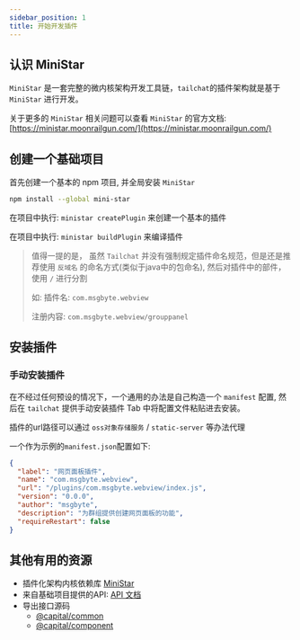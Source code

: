 ```yaml
---
sidebar_position: 1
title: 开始开发插件
---
```


## 认识 MiniStar

`MiniStar` 是一套完整的微内核架构开发工具链，`tailchat`的插件架构就是基于 `MiniStar` 进行开发。

关于更多的 `MiniStar` 相关问题可以查看 `MiniStar` 的官方文档: [https://ministar.moonrailgun.com/](https://ministar.moonrailgun.com/)

## 创建一个基础项目

首先创建一个基本的 npm 项目, 并全局安装 `MiniStar`

```bash
npm install --global mini-star
```

在项目中执行: `ministar createPlugin` 来创建一个基本的插件

在项目中执行: `ministar buildPlugin` 来编译插件

> 值得一提的是， 虽然 `Tailchat` 并没有强制规定插件命名规范，但是还是推荐使用 `反域名` 的命名方式(类似于java中的包命名), 然后对插件中的部件，使用 `/` 进行分割
>
> 如:
> 插件名: `com.msgbyte.webview`
>
> 注册内容: `com.msgbyte.webview/grouppanel`

## 安装插件

### 手动安装插件

在不经过任何预设的情况下，一个通用的办法是自己构造一个 `manifest` 配置, 然后在 `tailchat` 提供手动安装插件 Tab 中将配置文件粘贴进去安装。

插件的url路径可以通过 `oss对象存储服务` / `static-server` 等办法代理

一个作为示例的`manifest.json`配置如下:

```json
{
  "label": "网页面板插件",
  "name": "com.msgbyte.webview",
  "url": "/plugins/com.msgbyte.webview/index.js",
  "version": "0.0.0",
  "author": "msgbyte",
  "description": "为群组提供创建网页面板的功能",
  "requireRestart": false
}
```

## 其他有用的资源

- 插件化架构内核依赖库 [MiniStar](https://ministar.moonrailgun.com/)
- 来自基础项目提供的API: [API 文档](./api/common)
- 导出接口源码
  - [@capital/common](https://github.com/msgbyte/tailchat/blob/master/client/web/src/plugin/common/index.ts)
  - [@capital/component](https://github.com/msgbyte/tailchat/blob/master/client/web/src/plugin/component/index.tsx)
